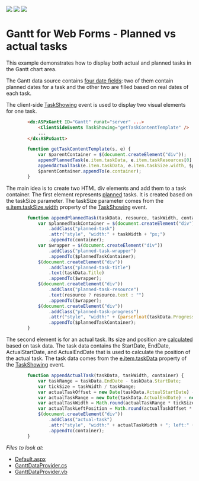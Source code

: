 <!-- default badges list -->
![](https://img.shields.io/endpoint?url=https://codecentral.devexpress.com/api/v1/VersionRange/412034304/21.1.3%2B)
[![](https://img.shields.io/badge/Open_in_DevExpress_Support_Center-FF7200?style=flat-square&logo=DevExpress&logoColor=white)](https://supportcenter.devexpress.com/ticket/details/T1033229)
[![](https://img.shields.io/badge/📖_How_to_use_DevExpress_Examples-e9f6fc?style=flat-square)](https://docs.devexpress.com/GeneralInformation/403183)
<!-- default badges end -->
# Gantt for Web Forms - Planned vs actual tasks  

This example demonstrates how to display both actual and planned tasks in the Gantt chart area.

The Gantt data source contains [four date fields](https://github.com/DevExpress-Examples/gantt-for-web-forms-planned-vs-actual-tasks/blob/21.1.3%2B/CS/DXWebApplication1/App_Data/GanttDataProvider.cs): two of them contain planned dates for a task and the other two are filled based on real dates of each task.

The client-side [TaskShowing](https://docs.devexpress.com/AspNet/js-ASPxClientGantt.TaskShowing) event is used to display two visual elements for one task.


```aspx
        <dx:ASPxGantt ID="Gantt" runat="server" ...>
            <ClientSideEvents TaskShowing="getTaskContentTemplate" />
            ...
        </dx:ASPxGantt>
```

```js
        function getTaskContentTemplate(s, e) {
            var $parentContainer = $(document.createElement("div"));
            appendPlannedTask(e.item.taskData, e.item.taskResources[0], e.item.taskSize.width, $parentContainer);
            appendActualTask(e.item.taskData, e.item.taskSize.width, $parentContainer);
            $parentContainer.appendTo(e.container);
        }
 ```

The main idea is to create two HTML div elements and add them to a task container. The first element represents [planned](https://github.com/DevExpress-Examples/gantt-for-web-forms-planned-vs-actual-tasks/blob/21.1.3%2B/CS/DXWebApplication1/Default.aspx#L21) tasks. It is created based on the taskSize parameter. The taskSize parameter comes from the  [e.item.taskSize.width](https://docs.devexpress.com/AspNet/js-ASPxClientGanttTaskShowingEventArgs.item) property of the [TaskShowing](https://docs.devexpress.com/AspNet/js-ASPxClientGantt.TaskShowing) event.

```js
        function appendPlannedTask(taskData, resource, taskWidth, container) {
            var $plannedTaskContainer = $(document.createElement("div"))
                .addClass("planned-task")
                .attr("style", "width:" + taskWidth + "px;")
                .appendTo(container);
            var $wrapper = $(document.createElement("div"))
                .addClass("planned-task-wrapper")
                .appendTo($plannedTaskContainer);
            $(document.createElement("div"))
                .addClass("planned-task-title")
                .text(taskData.Title)
                .appendTo($wrapper);
            $(document.createElement("div"))
                .addClass("planned-task-resource")
                .text(resource ? resource.text : "")
                .appendTo($wrapper);
            $(document.createElement("div"))
                .addClass("planned-task-progress")
                .attr("style", "width:" + (parseFloat(taskData.Progress)) + "%;")
                .appendTo($plannedTaskContainer);
        }
```

The second element is for an actual task. Its size and position are [calculated](.//CS/DXWebApplication1/Default.aspx) based on task data. The task data contains the StartDate, EndDate, ActualStartDate, and ActualEndDate that is used to calculate the position of the actual task. The task data comes from the [e.item.taskData](https://docs.devexpress.com/AspNet/js-ASPxClientGanttTaskShowingEventArgs.item) property of the [TaskShowing](https://docs.devexpress.com/AspNet/js-ASPxClientGantt.TaskShowing) event.

```js
        function appendActualTask(taskData, taskWidth, container) {
            var taskRange = taskData.EndDate - taskData.StartDate;
            var tickSize = taskWidth / taskRange;
            var actualTaskOffset = new Date(taskData.ActualStartDate) - taskData.StartDate;
            var actualTaskRange = new Date(taskData.ActualEndDate) - new Date(taskData.ActualStartDate);
            var actualTaskWidth = Math.round(actualTaskRange * tickSize) + "px";
            var actualTaskLeftPosition = Math.round(actualTaskOffset * tickSize) + "px";
            $(document.createElement("div"))
                .addClass("actual-task")
                .attr("style", "width:" + actualTaskWidth + "; left:" + actualTaskLeftPosition)
                .appendTo(container);
        }
```

<!-- default file list -->
*Files to look at*:

* [Default.aspx](./CS/DXWebApplication1/Default.aspx)
* [GanttDataProvider.cs](./CS/DXWebApplication1/App_Data/GanttDataProvider.cs)
* [GanttDataProvider.vb](./VB/DXWebApplication1/App_Data/GanttDataProvider.vb)
<!-- default file list end -->
